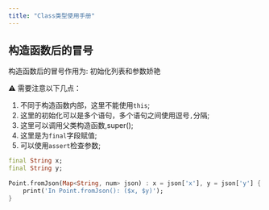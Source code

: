 ```yaml
---
title: "Class类型使用手册"
---
```


## 构造函数后的冒号

构造函数后的冒号作用为: <span class="code-block-bg">初始化列表和参数娇艳</span>

:warning: 需要注意以下几点：

1. 不同于构造函数内部，这里不能使用`this`;
2. 这里的初始化可以是多个语句，多个语句之间使用逗号`,`分隔;
3. 这里可以调用父类构造函数,super();
4. 这里是为`final`字段赋值;
5. 可以使用`assert`检查参数;

``` dart
final String x;
final String y;
 
Point.fromJson(Map<String, num> json) : x = json['x'], y = json['y'] {
    print('In Point.fromJson(): ($x, $y)');
}
```